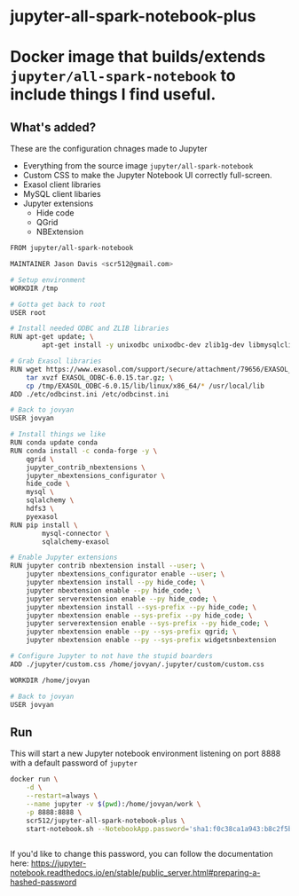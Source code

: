 # jupyter-all-spark-notebook-plus

# Docker image that builds/extends `jupyter/all-spark-notebook` to include things I find useful.

## What's added?
These are the configuration chnages made to Jupyter
* Everything from the source image `jupyter/all-spark-notebook` 
* Custom CSS to make the Jupyter Notebook UI correctly full-screen.
* Exasol client libraries
* MySQL client libaries
* Jupyter extensions
	* Hide code
	* QGrid
	* NBExtension

```bash
FROM jupyter/all-spark-notebook

MAINTAINER Jason Davis <scr512@gmail.com>

# Setup environment
WORKDIR /tmp

# Gotta get back to root
USER root

# Install needed ODBC and ZLIB libraries
RUN apt-get update; \
        apt-get install -y unixodbc unixodbc-dev zlib1g-dev libmysqlclient-dev 

# Grab Exasol libraries
RUN wget https://www.exasol.com/support/secure/attachment/79656/EXASOL_ODBC-6.0.15.tar.gz; \
	tar xvzf EXASOL_ODBC-6.0.15.tar.gz; \
	cp /tmp/EXASOL_ODBC-6.0.15/lib/linux/x86_64/* /usr/local/lib
ADD ./etc/odbcinst.ini /etc/odbcinst.ini

# Back to jovyan
USER jovyan

# Install things we like
RUN conda update conda
RUN conda install -c conda-forge -y \ 
	qgrid \
	jupyter_contrib_nbextensions \ 
	jupyter_nbextensions_configurator \
	hide_code \
	mysql \
	sqlalchemy \
	hdfs3 \
	pyexasol
RUN pip install \ 
        mysql-connector \
        sqlalchemy-exasol

# Enable Jupyter extensions
RUN jupyter contrib nbextension install --user; \
	jupyter nbextensions_configurator enable --user; \
	jupyter nbextension install --py hide_code; \
	jupyter nbextension enable --py hide_code; \
	jupyter serverextension enable --py hide_code; \
	jupyter nbextension install --sys-prefix --py hide_code; \
	jupyter nbextension enable --sys-prefix --py hide_code; \
	jupyter serverextension enable --sys-prefix --py hide_code; \
	jupyter nbextension enable --py --sys-prefix qgrid; \
	jupyter nbextension enable --py --sys-prefix widgetsnbextension

# Configure Jupyter to not have the stupid boarders
ADD ./jupyter/custom.css /home/jovyan/.jupyter/custom/custom.css

WORKDIR /home/jovyan

# Back to jovyan
USER jovyan
```
## Run
This will start a new Jupyter notebook environment listening on port 8888 with a default password of `jupyter`
```bash
docker run \
	-d \
	--restart=always \
	--name jupyter -v $(pwd):/home/jovyan/work \
	-p 8888:8888 \
	scr512/jupyter-all-spark-notebook-plus \
	start-notebook.sh --NotebookApp.password='sha1:f0c38ca1a943:b8c2f5b9c49dce6ad941776900950bae146e0f2b'
	 
```
If you'd like to change this password, you can follow the documentation here:
https://jupyter-notebook.readthedocs.io/en/stable/public_server.html#preparing-a-hashed-password
